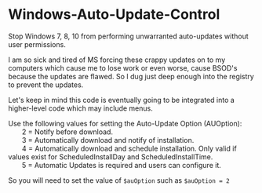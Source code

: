# Windows-Auto-Update-Control
Stop Windows 7, 8, 10 from performing unwarranted auto-updates without user permissions.

I am so sick and tired of MS forcing these crappy updates on to my computers which cause me to lose work or even worse, cause BSOD's because the updates are flawed.  So I dug just deep enough into the registry to prevent the updates.

Let's keep in mind this code is eventually going to be integrated into a higher-level code which may include menus.


Use the following values for setting the Auto-Update Option (AUOption):  
&emsp;&emsp;2 = Notify before download.  
&emsp;&emsp;3 = Automatically download and notify of installation.  
&emsp;&emsp;4 = Automatically download and schedule installation. Only valid if values exist for ScheduledInstallDay and ScheduledInstallTime.  
&emsp;&emsp;5 = Automatic Updates is required and users can configure it.  

So you will need to set the value of `$auOption` such as  `$auOption = 2` 
